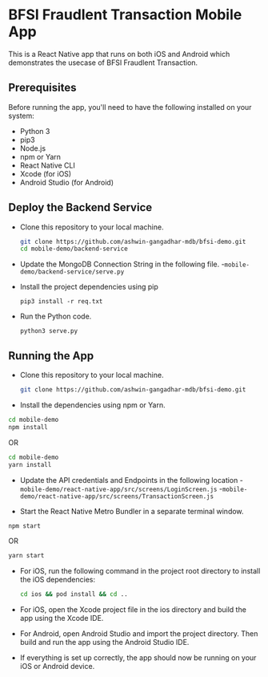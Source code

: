#  BFSI Fraudlent Transaction Mobile App
This is a React Native app that runs on both iOS and Android which demonstrates the usecase of BFSI Fraudlent Transaction.

## Prerequisites
Before running the app, you'll need to have the following installed on your system:
- Python 3
- pip3
- Node.js
- npm or Yarn
- React Native CLI
- Xcode (for iOS)
- Android Studio (for Android)

## Deploy the Backend Service
- Clone this repository to your local machine.
    ```bash
    git clone https://github.com/ashwin-gangadhar-mdb/bfsi-demo.git
    cd mobile-demo/backend-service
    ```

- Update the MongoDB Connection String in the following file.
    -`mobile-demo/backend-service/serve.py`

- Install the project dependencies using pip
    ```
    pip3 install -r req.txt
    ```
- Run the Python code.
    ```
    python3 serve.py
    ```

## Running the App
- Clone this repository to your local machine.
    ```bash
    git clone https://github.com/ashwin-gangadhar-mdb/bfsi-demo.git
    ```
- Install the dependencies using npm or Yarn.
```bash
cd mobile-demo
npm install
```
OR
```bash
cd mobile-demo
yarn install
```

- Update the API credentials and Endpoints in the following location
    -`mobile-demo/react-native-app/src/screens/LoginScreen.js`
    -`mobile-demo/react-native-app/src/screens/TransactionScreen.js`

- Start the React Native Metro Bundler in a separate terminal window.
```bash
npm start
```
OR
```bash
yarn start
```

- For iOS, run the following command in the project root directory to install the iOS dependencies:
    ```bash
    cd ios && pod install && cd ..
    ```

- For iOS, open the Xcode project file in the ios directory and build the app using the Xcode IDE.

- For Android, open Android Studio and import the project directory. Then build and run the app using the Android Studio IDE.

- If everything is set up correctly, the app should now be running on your iOS or Android device.